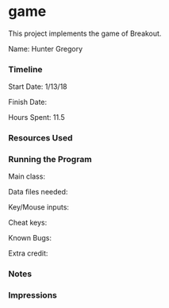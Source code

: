 game
====

This project implements the game of Breakout.

Name: Hunter Gregory

### Timeline

Start Date: 1/13/18

Finish Date: 

Hours Spent: 11.5

### Resources Used


### Running the Program

Main class:

Data files needed: 

Key/Mouse inputs:

Cheat keys:

Known Bugs:

Extra credit:


### Notes


### Impressions

